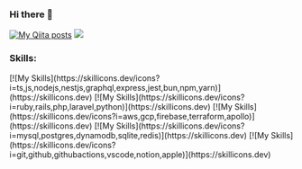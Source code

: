 ### Hi there 👋
<!-- Qiita Badge --> <!-- Vier Counter -->
[![My Qiita posts](https://qiita-badge.apiapi.app/s/ddd555/posts.svg)](http://qiita.com/ddd555)  ![](https://komarev.com/ghpvc/?username=daiki510)

<h3 align="left">Skills:</h3>
[![My Skills](https://skillicons.dev/icons?i=ts,js,nodejs,nestjs,graphql,express,jest,bun,npm,yarn)](https://skillicons.dev)
[![My Skills](https://skillicons.dev/icons?i=ruby,rails,php,laravel,python)](https://skillicons.dev)
[![My Skills](https://skillicons.dev/icons?i=aws,gcp,firebase,terraform,apollo)](https://skillicons.dev)
[![My Skills](https://skillicons.dev/icons?i=mysql,postgres,dynamodb,sqlite,redis)](https://skillicons.dev)
[![My Skills](https://skillicons.dev/icons?i=git,github,githubactions,vscode,notion,apple)](https://skillicons.dev)
